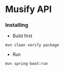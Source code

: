 # Musify API

### Installing

* Build first
```
mvn clean verify package
```
* Run

```
mvn spring-boot:run
```
